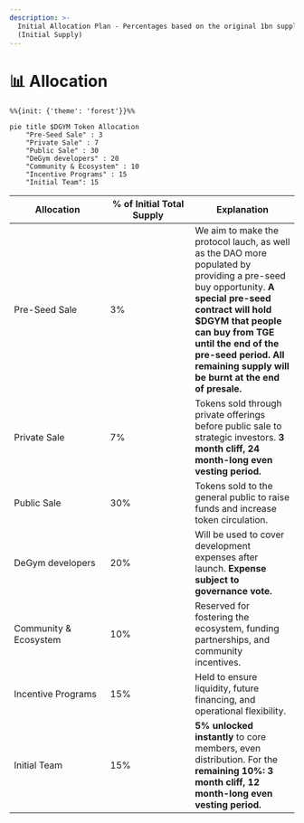 ```yaml
---
description: >-
  Initial Allocation Plan - Percentages based on the original 1bn supply
  (Initial Supply)
---
```


# 📊 Allocation

```mermaid
%%{init: {'theme': 'forest'}}%%

pie title $DGYM Token Allocation
    "Pre-Seed Sale" : 3
    "Private Sale" : 7
    "Public Sale" : 30
    "DeGym developers" : 20
    "Community & Ecosystem" : 10
    "Incentive Programs" : 15
    "Initial Team": 15
```

<table><thead><tr><th width="154">Allocation</th><th width="134">% of Initial Total Supply</th><th>Explanation</th></tr></thead><tbody><tr><td>Pre-Seed Sale</td><td>3%</td><td>We aim to make the protocol lauch, as well as the DAO more populated by providing a pre-seed buy opportunity. <strong>A special pre-seed contract will hold $DGYM that people can buy from TGE until the end of the pre-seed period. All remaining supply will be burnt at the end of presale.</strong></td></tr><tr><td>Private Sale</td><td>7%</td><td>Tokens sold through private offerings before public sale to strategic investors. <strong>3 month cliff, 24 month-long even vesting period.</strong></td></tr><tr><td>Public Sale</td><td>30%</td><td>Tokens sold to the general public to raise funds and increase token circulation.</td></tr><tr><td>DeGym developers</td><td>20%</td><td>Will be used to cover development expenses after launch. <strong>Expense subject to governance vote.</strong></td></tr><tr><td>Community &#x26; Ecosystem</td><td>10%</td><td>Reserved for fostering the ecosystem, funding partnerships, and community incentives.</td></tr><tr><td>Incentive Programs</td><td>15%</td><td>Held to ensure liquidity, future financing, and operational flexibility.</td></tr><tr><td>Initial Team</td><td>15%</td><td><strong>5% unlocked instantly</strong> to core members, even distribution. For the <strong>remaining 10%: 3 month cliff, 12 month-long even vesting period.</strong></td></tr></tbody></table>
